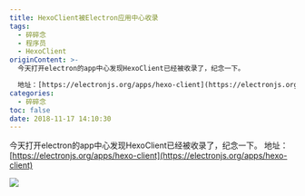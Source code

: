 ```yaml
---
title: HexoClient被Electron应用中心收录
tags:
  - 碎碎念
  - 程序员
  - HexoClient
originContent: >-
  今天打开electron的app中心发现HexoClient已经被收录了，纪念一下。

  地址：[https://electronjs.org/apps/hexo-client](https://electronjs.org/apps/hexo-client)
categories:
  - 碎碎念
toc: false
date: 2018-11-17 14:10:30
---
```


今天打开electron的app中心发现HexoClient已经被收录了，纪念一下。
地址：[https://electronjs.org/apps/hexo-client](https://electronjs.org/apps/hexo-client)

![](http://file.mspring.org/images/blog/381fb84740fb2a5801df031af1c41a0f!detail)
